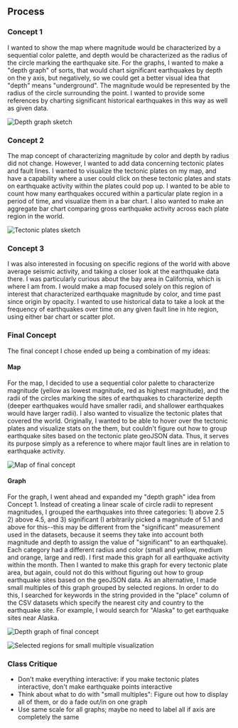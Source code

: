 ## Process

### Concept 1
I wanted to show the map where magnitude would be characterized by a sequential color palette, and depth would be characterized as the radius of the circle marking the earthquake site. For the graphs, I wanted to make a "depth graph" of sorts, that would chart significant earthquakes by depth on the y axis, but negatively, so we could get a better visual idea that "depth" means "underground". The magnitude would be represented by the radius of the circle surrounding the point. I wanted to provide some references by charting significant historical earthquakes in this way as well as given data.

![Depth graph sketch]()

### Concept 2
The map concept of characterizing magnitude by color and depth by radius did not change. However, I wanted to add data concerning tectonic plates and fault lines. I wanted to visualize the tectonic plates on my map, and have a capability where a user could click on these tectonic plates and stats on earthquake activity within the plates could pop up. I wanted to be able to count how many earthquakes occured within a particular plate region in a period of time, and visualize them in a bar chart. I also wanted to make an aggregate bar chart comparing gross earthquake activity across each plate region in the world. 

![Tectonic plates sketch]()

### Concept 3
I was also interested in focusing on specific regions of the world with above average seismic activity, and taking a closer look at the earthquake data there. I was particularly curious about the bay area in California, which is where I am from. I would make a map focused solely on this region of interest that characterized earthquake magnitude by color, and time past since origin by opacity. I wanted to use historical data to take a look at the frequency of earthquakes over time on any given fault line in hte region, using either bar chart or scatter plot. 

### Final Concept
The final concept I chose ended up being a combination of my ideas:

#### Map
For the map, I decided to use a sequential color palette to characterize magnitude (yellow as lowest magnitude, red as highest magnitude), and the radii of the circles marking the sites of earthquakes to characterize depth (deeper earthquakes would have smaller radii, and shallower earthquakes would have larger radii). I also wanted to visualize the tectonic plates that covered the world. Originally, I wanted to be able to hover over the tectonic plates and visualize stats on the them, but couldn't figure out how to group earthquake sites based on the tectonic plate geoJSON data. Thus, it serves its purpose simply as a reference to where major fault lines are in relation to earthquake activity.

![Map of final concept]()

#### Graph
For the graph, I went ahead and expanded my "depth graph" idea from Concept 1. Instead of creating a linear scale of circle radii to represent magnitudes, I grouped the earthquakes into three categories: 1) above 2.5 2) above 4.5, and 3) significant (I arbitrarily picked a magnitude of 5.1 and above for this--this may be different from the "significant" measurement used in the datasets, because it seems they take into account both magnitude and depth to assign the value of "significant" to an earthquake). Each category had a different radius and color (small and yellow, medium and orange, large and red). I first made this graph for all earthquake activity within the month. Then I wanted to make this graph for every tectonic plate area, but again, could not do this without figuring out how to group earthquake sites based on the geoJSON data. As an alternative, I made small multiples of this graph grouped by selected regions. In order to do this, I searched for keywords in the string provided in the "place" column of the CSV datasets which specify the nearest city and country to the earthquake site. For example, I would search for "Alaska" to get earthquake sites near Alaska. 

![Depth graph of final concept]()

![Selected regions for small multiple visualization]()

### Class Critique
- Don't make everything interactive: if you make tectonic plates interactive, don't make earthquake points interactive
- Think about what to do with "small multiples": Figure out how to display all of them, or do a fade out/in on one graph
- Use same scale for all graphs; maybe no need to label all if axis are completely the same